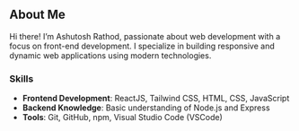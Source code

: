  ## About Me

Hi there! I’m Ashutosh Rathod, passionate about web development with a focus on front-end development. I specialize in building responsive and dynamic web applications using modern technologies.

### Skills
- **Frontend Development**: ReactJS, Tailwind CSS, HTML, CSS, JavaScript
- **Backend Knowledge**: Basic understanding of Node.js and Express
- **Tools**: Git, GitHub, npm, Visual Studio Code (VSCode)
